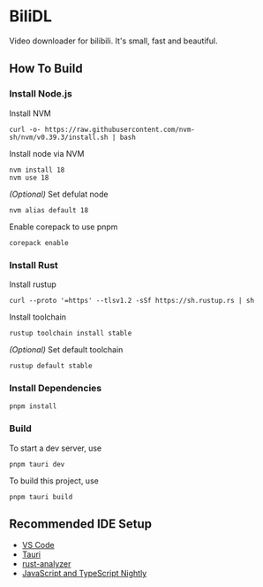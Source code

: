 # BiliDL

Video downloader for bilibili. It's small, fast and beautiful.

## How To Build

### Install Node.js

Install NVM

```shell
curl -o- https://raw.githubusercontent.com/nvm-sh/nvm/v0.39.3/install.sh | bash
```

Install node via NVM

```shell
nvm install 18
nvm use 18
```

_(Optional)_ Set defulat node

```shell
nvm alias default 18
```

Enable corepack to use pnpm

```shell
corepack enable
```

### Install Rust

Install rustup

```shell
curl --proto '=https' --tlsv1.2 -sSf https://sh.rustup.rs | sh
```

Install toolchain

```shell
rustup toolchain install stable
```

_(Optional)_ Set default toolchain

```shell
rustup default stable
```

### Install Dependencies

```shell
pnpm install
```

### Build

To start a dev server, use

```shell
pnpm tauri dev
```

To build this project, use

```shell
pnpm tauri build
```

## Recommended IDE Setup

- [VS Code](https://code.visualstudio.com/)
- [Tauri](https://marketplace.visualstudio.com/items?itemName=tauri-apps.tauri-vscode)
- [rust-analyzer](https://marketplace.visualstudio.com/items?itemName=rust-lang.rust-analyzer)
- [JavaScript and TypeScript Nightly](https://marketplace.visualstudio.com/items?itemName=ms-vscode.vscode-typescript-next)
